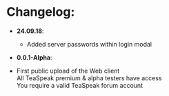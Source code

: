 # Changelog:

* **24.09.18**:
    - Added server passwords within login modal

* **0.0.1-Alpha**:  
- First public upload of the Web client  
  All TeaSpeak premium & alpha testers have access  
  You require a valid TeaSpeak forum account  